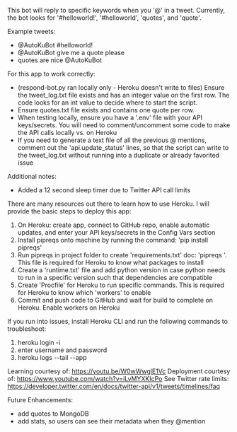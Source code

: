 This bot will reply to specific keywords when you '@<bot-name>' in a tweet.  Currently, the bot looks for '#helloworld!', '#helloworld', 'quotes', and 'quote'.

Example tweets: 
- @AutoKuBot #helloworld!
- @AutoKuBot give me a quote please
- quotes are nice @AutoKuBot

For this app to work correctly:
- (respond-bot.py ran locally only - Heroku doesn't write to files) Ensure the tweet_log.txt file exists and has an integer value on the first row.  The code looks for an int value to decide where to start the script.
- Ensure quotes.txt file exists and contains one quote per row.
- When testing locally, ensure you have a '.env' file with your API keys/secrets.  You will need to comment/uncomment some code to make the API calls locally vs. on Heroku
- If you need to generate a text file of all the previous @ mentions, comment out the 'api.update_status' lines, so that the script can write to the tweet_log.txt without running into a duplicate or already favorited issue

Additional notes:
- Added a 12 second sleep timer due to Twitter API call limits

There are many resources out there to learn how to use Heroku.  I will provide the basic steps to deploy this app:
1. On Heroku: create app, connect to GitHub repo, enable automatic updates, and enter your API keys/secrets in the Config Vars section
2. Install pipreqs onto machine by running the command: 'pip install pipreqs'
3. Run pipreqs in project folder to create 'requirements.txt' doc: 'pipreqs <project folder location>'.  This file is required for Heroku to know what packages to install
4. Create a 'runtime.txt' file and add python version in case python needs to run in a specific version such that dependencies are compatible
5. Create 'Procfile' for Heroku to run specific commands.  This is required for Heroku to know which 'workers' to enable
6. Commit and push code to GitHub and wait for build to complete on Heroku.  Enable workers on Heroku

If you run into issues, install Heroku CLI and run the following commands to troubleshoot:
1. heroku login -i
2. enter username and password
3. heroku logs --tail --app <app-name>


Learning courtesy of: https://youtu.be/W0wWwglE1Vc
Deployment courtesy of: https://www.youtube.com/watch?v=iLvMYXKIcPo
See Twitter rate limits: https://developer.twitter.com/en/docs/twitter-api/v1/tweets/timelines/faq


Future Enhancements:
- add quotes to MongoDB
- add stats, so users can see their metadata when they @mention